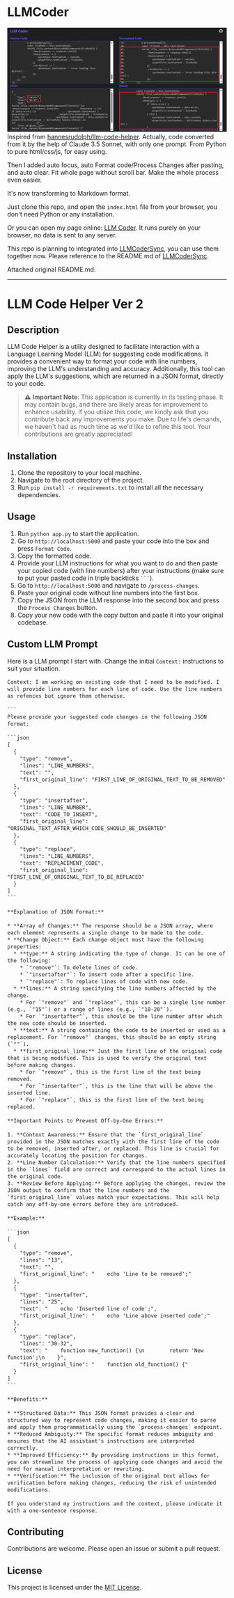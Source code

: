 # LLMCoder

![](images/LLMCoder.png)
Inspired from [hannesrudolph/llm-code-helper](https://github.com/hannesrudolph/llm-code-helper). Actually, code converted from it by the help of Claude 3.5 Sonnet, with only one prompt. From Python to pure html/css/js, for easy using.

Then I added auto focus, auto Format code/Process Changes after pasting, and auto clear. Fit whole page without scroll bar. Make the whole process even easier.

It's now transforming to Markdown format.

Just clone this repo, and open the `index.html` file from your browser, you don't need Python or any installation.

Or you can open my page online: [LLM Coder](https://christorng.github.io/LLMCoder/). It runs purely on your browser, no data is sent to any server.

This repo is planning to integrated into [LLMCoderSync](https://github.com/ChrisTorng/LLMCoderSync), you can use them together now. Please reference to the README.md of [LLMCoderSync](https://github.com/ChrisTorng/LLMCoderSync).

Attached original README.md:

---

# LLM Code Helper Ver 2

## Description

LLM Code Helper is a utility designed to facilitate interaction with a Language Learning Model (LLM) for suggesting code modifications. It provides a convenient way to format your code with line numbers, improving the LLM's understanding and accuracy. Additionally, this tool can apply the LLM's suggestions, which are returned in a JSON format, directly to your code.

> :warning: **Important Note**: This application is currently in its testing phase. It may contain bugs, and there are likely areas for improvement to enhance usability. If you utilize this code, we kindly ask that you contribute back any improvements you make. Due to life's demands, we haven't had as much time as we'd like to refine this tool. Your contributions are greatly appreciated!

## Installation

1. Clone the repository to your local machine.
2. Navigate to the root directory of the project.
3. Run `pip install -r requirements.txt` to install all the necessary dependencies.

## Usage

1. Run `python app.py` to start the application.
2. Go to `http://localhost:5000` and paste your code into the box and press `Format Code`.
3. Copy the formatted code.
4. Provide your LLM instructions for what you want to do and then paste your copied code (with line numbers) after your instructions (make sure to put your pasted code in triple backticks ```` ``` ````).
5. Go to `http://localhost:5000` and navigate to `/process-changes`.
6. Paste your original code without line numbers into the first box.
7. Copy the JSON from the LLM response into the second box and press the `Process Changes` button.
8. Copy your new code with the copy button and paste it into your original codebase.

## Custom LLM Prompt

Here is a LLM prompt I start with. Change the initial `Context:` instructions to suit your situation.

````
Context: I am working on existing code that I need to be modified. I will provide line numbers for each line of code. Use the line numbers as refences but ignore them otherwise. 

```
Please provide your suggested code changes in the following JSON format:

```json
[
  {
    "type": "remove",
    "lines": "LINE_NUMBERS",
    "text": "",
    "first_original_line": "FIRST_LINE_OF_ORIGINAL_TEXT_TO_BE_REMOVED"
  },
  {
    "type": "insertafter",
    "lines": "LINE_NUMBER",
    "text": "CODE_TO_INSERT",
    "first_original_line": "ORIGINAL_TEXT_AFTER_WHICH_CODE_SHOULD_BE_INSERTED"
  },
  {
    "type": "replace",
    "lines": "LINE_NUMBERS",
    "text": "REPLACEMENT_CODE",
    "first_original_line": "FIRST_LINE_OF_ORIGINAL_TEXT_TO_BE_REPLACED"
  }
]
```

**Explanation of JSON Format:**

* **Array of Changes:** The response should be a JSON array, where each element represents a single change to be made to the code.
* **Change Object:** Each change object must have the following properties:
  * **type:** A string indicating the type of change. It can be one of the following:
    * `"remove"`: To delete lines of code.
    * `"insertafter"`: To insert code after a specific line.
    * `"replace"`: To replace lines of code with new code.
  * **lines:** A string specifying the line numbers affected by the change.
    * For `"remove"` and `"replace"`, this can be a single line number (e.g., `"15"`) or a range of lines (e.g., `"10-20"`).
    * For `"insertafter"`, this should be the line number after which the new code should be inserted.
  * **text:** A string containing the code to be inserted or used as a replacement. For `"remove"` changes, this should be an empty string (`""`).
  * **first_original_line:** Just the first line of the original code that is being modified. This is used to verify the original text before making changes.
    * For `"remove"`, this is the first line of the text being removed.
    * For `"insertafter"`, this is the line that will be above the inserted line.
    * For `"replace"`, this is the first line of the text being replaced.

**Important Points to Prevent Off-by-One Errors:**

1. **Context Awareness:** Ensure that the `first_original_line` provided in the JSON matches exactly with the first line of the code to be removed, inserted after, or replaced. This line is crucial for accurately locating the position for changes.
2. **Line Number Calculation:** Verify that the line numbers specified in the `lines` field are correct and correspond to the actual lines in the original code.
3. **Review Before Applying:** Before applying the changes, review the JSON output to confirm that the line numbers and the `first_original_line` values match your expectations. This will help catch any off-by-one errors before they are introduced.

**Example:**

```json
[
  {
    "type": "remove",
    "lines": "13",
    "text": "",
    "first_original_line": "    echo 'Line to be removed';"
  },
  {
    "type": "insertafter",
    "lines": "25",
    "text": "    echo 'Inserted line of code';",
    "first_original_line": "    echo 'Line above inserted code';"
  },
  {
    "type": "replace",
    "lines": "30-32",
    "text": "    function new_function() {\n        return 'New function';\n    }",
    "first_original_line": "    function old_function() {"
  }
]
```

**Benefits:**

* **Structured Data:** This JSON format provides a clear and structured way to represent code changes, making it easier to parse and apply them programmatically using the `process-changes` endpoint.
* **Reduced Ambiguity:** The specific format reduces ambiguity and ensures that the AI assistant's instructions are interpreted correctly.
* **Improved Efficiency:** By providing instructions in this format, you can streamline the process of applying code changes and avoid the need for manual interpretation or rewriting.
* **Verification:** The inclusion of the original text allows for verification before making changes, reducing the risk of unintended modifications.

If you understand my instructions and the context, please indicate it with a one-sentence response.
````

## Contributing

Contributions are welcome. Please open an issue or submit a pull request.

## License

This project is licensed under the [MIT License](https://opensource.org/licenses/MIT).